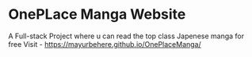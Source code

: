 # OnePLace Manga Website
A Full-stack Project where u can read the top class Japenese manga for free
Visit - https://mayurbehere.github.io/OnePlaceManga/

